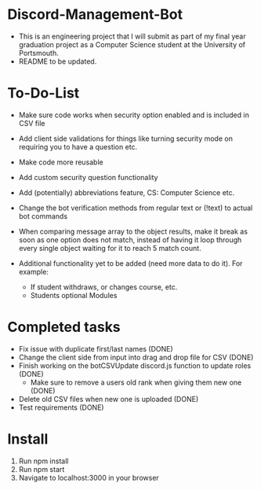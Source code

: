 # Discord-Management-Bot

- This is an engineering project that I will submit as part of my final year graduation project as a Computer Science student at the University of Portsmouth.
- README to be updated.

# To-Do-List

- Make sure code works when security option enabled and is included in CSV file
- Add client side validations for things like turning security mode on requiring you to have a question etc.
- Make code more reusable
- Add custom security question functionality
- Add (potentially) abbreviations feature, CS: Computer Science etc.
- Change the bot verification methods from regular text or (!text) to actual bot commands
- When comparing message array to the object results, make it break as soon as one option does not match, instead of having it loop through every single object waiting for it to reach 5 match count.

- Additional functionality yet to be added (need more data to do it). For example:
  - If student withdraws, or changes course, etc.
  - Students optional Modules

# Completed tasks

- Fix issue with duplicate first/last names (DONE)
- Change the client side from input into drag and drop file for CSV (DONE)
- Finish working on the botCSVUpdate discord.js function to update roles (DONE)
  - Make sure to remove a users old rank when giving them new one (DONE)
- Delete old CSV files when new one is uploaded (DONE)
- Test requirements (DONE)

# Install

1. Run npm install
2. Run npm start
3. Navigate to localhost:3000 in your browser
